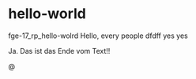 # hello-world
fge-17_rp_hello-wolrd
Hello, every people dfdff
yes yes

Ja. Das ist das Ende vom Text!!

@
